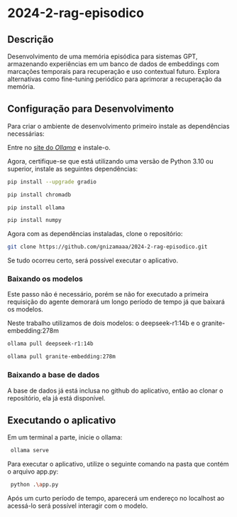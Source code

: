 # 2024-2-rag-episodico

## Descrição

Desenvolvimento de uma memória episódica para sistemas GPT, armazenando experiências em um banco de dados de embeddings com marcações temporais para recuperação e uso contextual futuro. Explora alternativas como fine-tuning periódico para aprimorar a recuperação da memória.

## Configuração para Desenvolvimento

Para criar o ambiente de desenvolvimento primeiro instale as dependências necessárias:

Entre no [site do *Ollama*](https://ollama.com/download) e instale-o.

Agora, certifique-se que está utilizando uma versão de Python 3.10 ou superior, instale as seguintes dependências:

```sh
pip install --upgrade gradio
```
```sh
pip install chromadb
```
```sh
pip install ollama
```
```sh
pip install numpy
```

Agora com as dependências instaladas, clone o repositório:

```sh
git clone https://github.com/gnizamaaa/2024-2-rag-episodico.git
```

Se tudo ocorreu certo, será possível executar o aplicativo.

### Baixando os modelos

Este passo não é necessário, porém se não for executado a primeira requisição do agente demorará um longo período de tempo já que baixará os modelos.

Neste trabalho utilizamos de dois modelos: o deepseek-r1:14b e o granite-embedding:278m

```sh
ollama pull deepseek-r1:14b
```

```sh
ollama pull granite-embedding:278m
```

### Baixando a base de dados

A base de dados já está inclusa no github do aplicativo, então ao clonar o repositório, ela já está disponível.

## Executando o aplicativo

Em um terminal a parte, inicie o ollama:

```sh
 ollama serve
```

Para executar o aplicativo, utilize o seguinte comando na pasta que contém o arquivo app.py:

```sh
 python .\app.py  
```

Após um curto período de tempo, aparecerá um endereço no localhost ao acessá-lo será possível interagir com o modelo. 

